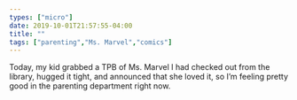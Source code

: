 ```yaml
---
types: ["micro"]
date: 2019-10-01T21:57:55-04:00
title: ""
tags: ["parenting","Ms. Marvel","comics"]
---
```

Today, my kid grabbed a TPB of Ms. Marvel I had checked out from the library, hugged it tight, and announced that she loved it, so I’m feeling pretty good in the parenting department right now.
